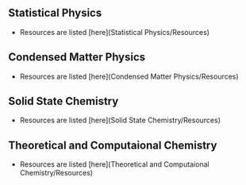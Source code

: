 ## Statistical Physics

- Resources are listed [here](Statistical Physics/Resources)

## Condensed Matter Physics

- Resources are listed [here](Condensed Matter Physics/Resources)

## Solid State Chemistry

- Resources are listed [here](Solid State Chemistry/Resources)

## Theoretical and Computaional Chemistry

- Resources are listed [here](Theoretical and Computaional Chemistry/Resources)